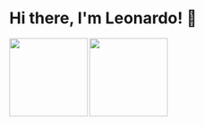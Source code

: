 # Hi there, I'm Leonardo! 👋

<img align=left height='140px'  src = 'https://github-readme-stats.vercel.app/api?username=leonardo029&theme=midnight-purple&count_private=true&show_icons=true'>

<img align=center height='140px' src='https://github-readme-stats.vercel.app/api/top-langs/?username=leonardo029&theme=midnight-purple&hide=html&layout=compact' >
